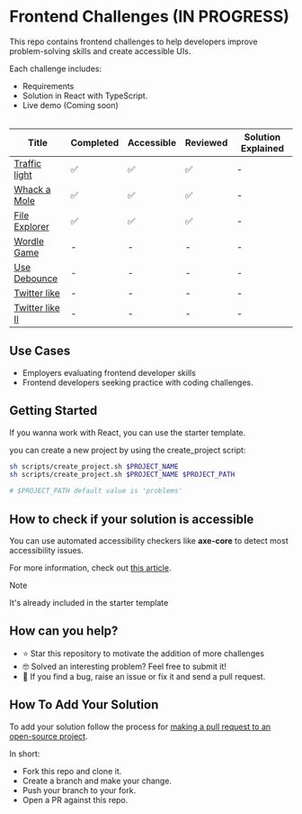 # Frontend Challenges (IN PROGRESS)

This repo contains frontend challenges to help developers improve problem-solving skills and create accessible UIs.

Each challenge includes:

- Requirements
- Solution in React with TypeScript.
- Live demo (Coming soon)
  <br><br>

<center>

| Title                                         | Completed | Accessible | Reviewed | Solution Explained |
| --------------------------------------------- | --------- | ---------- | -------- | ------------------ |
| [Traffic light](/problems/traffic-light/)     | ✅        | ✅         | ✅       | -                  |
| [Whack a Mole](/problems/whack-a-mole/)       | ✅        | ✅         | ✅       | -                  |
| [File Explorer](/problems/file-explorer/)     | ✅        | ✅         | ✅       | -                  |
| [Wordle Game](/problems/wordle-game/)         | -         | -          | -        | -                  |
| [Use Debounce](/problems/use-debounce/)       | -         | -          | -        | -                  |
| [Twitter like](/problems/twitter-like/)       | -         | -          | -        | -                  |
| [Twitter like II](/problems/twitter-like-II/) | -         | -          | -        | -                  |

</center>

## Use Cases

- Employers evaluating frontend developer skills
- Frontend developers seeking practice with coding challenges.

## Getting Started

If you wanna work with React, you can use the starter template.

you can create a new project by using the create_project script:

```bash
sh scripts/create_project.sh $PROJECT_NAME
sh scripts/create_project.sh $PROJECT_NAME $PROJECT_PATH

# $PROJECT_PATH default value is 'problems'
```

## How to check if your solution is accessible

You can use automated accessibility checkers like **axe-core** to detect most accessibility issues.

For more information, check out [this article](https://larsmagnus.co/blog/how-to-test-for-accessibility-with-axe-core-in-next-js-and-react).

> [!NOTE]  
> It's already included in the starter template

## How can you help?

- ⭐️ Star this repository to motivate the addition of more challenges
- 🤓 Solved an interesting problem? Feel free to submit it!
- 🐞 If you find a bug, raise an issue or fix it and send a pull request.

## How To Add Your Solution

To add your solution follow the process for [making a pull request to an open-source project](https://github.com/gabrieldemarmiesse/getting_started_open_source).

In short:

- Fork this repo and clone it.
- Create a branch and make your change.
- Push your branch to your fork.
- Open a PR against this repo.

